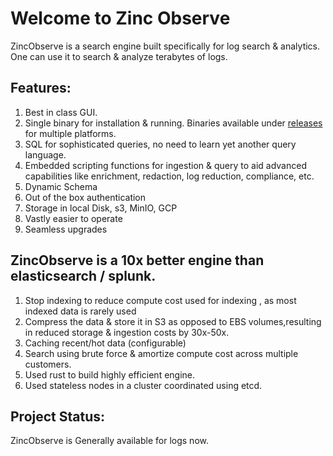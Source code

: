 # Welcome to Zinc Observe

ZincObserve is a search engine built specifically for log search & analytics. One can use it to search & analyze terabytes of logs.

## Features:
1. Best in class GUI.
1. Single binary for installation & running. Binaries available under [releases](https://github.com/zinclabs/zinc/releases) for multiple platforms.
1. SQL for sophisticated queries, no need to learn yet another query language.
1. Embedded scripting functions for ingestion & query to aid advanced capabilities like enrichment, redaction, log reduction, compliance, etc.
1. Dynamic Schema
1. Out of the box authentication
1. Storage in local Disk, s3, MinIO, GCP
1. Vastly easier to operate
1. Seamless upgrades

## ZincObserve is a 10x better engine than elasticsearch / splunk.

1. Stop indexing to reduce compute cost used for indexing , as most indexed data is rarely used
1. Compress the data & store it in S3 as opposed to EBS volumes,resulting in reduced storage & ingestion costs by 30x-50x.
1. Caching recent/hot data (configurable)
1. Search using brute force & amortize compute cost across multiple customers.
1. Used rust to build highly efficient engine. 
1. Used stateless nodes in a cluster coordinated using etcd.


## Project Status:

ZincObserve is Generally available for logs now. 
